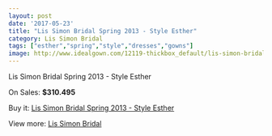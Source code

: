 ```yaml
---
layout: post
date: '2017-05-23'
title: "Lis Simon Bridal Spring 2013 - Style Esther"
category: Lis Simon Bridal
tags: ["esther","spring","style","dresses","gowns"]
image: http://www.idealgown.com/12119-thickbox_default/lis-simon-bridal-spring-2013-style-esther.jpg
---
```

Lis Simon Bridal Spring 2013 - Style Esther

On Sales: **$310.495**
<a href="https://www.idealgown.com/en/lis-simon-bridal/4909-lis-simon-bridal-spring-2013-style-esther.html"><amp-img layout="responsive" width="600" height="600" src="//www.idealgown.com/12119-thickbox_default/lis-simon-bridal-spring-2013-style-esther.jpg" alt="Lis Simon Bridal Spring 2013 - Style Esther 0" /></a>
<a href="https://www.idealgown.com/en/lis-simon-bridal/4909-lis-simon-bridal-spring-2013-style-esther.html"><amp-img layout="responsive" width="600" height="600" src="//www.idealgown.com/12120-thickbox_default/lis-simon-bridal-spring-2013-style-esther.jpg" alt="Lis Simon Bridal Spring 2013 - Style Esther 1" /></a>

Buy it: [Lis Simon Bridal Spring 2013 - Style Esther](https://www.idealgown.com/en/lis-simon-bridal/4909-lis-simon-bridal-spring-2013-style-esther.html "Lis Simon Bridal Spring 2013 - Style Esther")

View more: [Lis Simon Bridal](https://www.idealgown.com/en/62-lis-simon-bridal "Lis Simon Bridal")